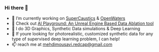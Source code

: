 ### Hi there 👋

<!--
**MMehdiMousavi/MMehdiMousavi** is a ✨ _special_ ✨ repository because its `README.md` (this file) appears on your GitHub profile. -->

- 🔭 I’m currently working on [SuperCaustics](https://github.com/MMehdiMousavi/SuperCaustics) & [OpenWaters](https://github.com/MMehdiMousavi/OpenWaters)
- 👋 Check out [AI Playground: An Unreal Engine Based Data Ablation tool](https://github.com/MMehdiMousavi/AIP)
- 🌱 I do 3D Graphics, Synthetic Data simulations & Deep Learning
- 👯 If youre looking for photorealistic, customized synthetic data for any type of supervised deep learning problem, I can help!
- 📫 reach me at mehdimousavi.redcap@gmail.com

